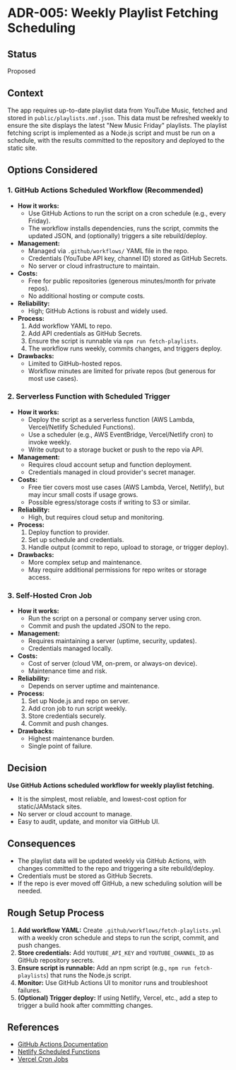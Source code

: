 # ADR-005: Weekly Playlist Fetching Scheduling

## Status
Proposed

## Context

The app requires up-to-date playlist data from YouTube Music, fetched and stored in `public/playlists.nmf.json`. This data must be refreshed weekly to ensure the site displays the latest "New Music Friday" playlists. The playlist fetching script is implemented as a Node.js script and must be run on a schedule, with the results committed to the repository and deployed to the static site.

## Options Considered

### 1. GitHub Actions Scheduled Workflow (**Recommended**)
- **How it works:**
  - Use GitHub Actions to run the script on a cron schedule (e.g., every Friday).
  - The workflow installs dependencies, runs the script, commits the updated JSON, and (optionally) triggers a site rebuild/deploy.
- **Management:**
  - Managed via `.github/workflows/` YAML file in the repo.
  - Credentials (YouTube API key, channel ID) stored as GitHub Secrets.
  - No server or cloud infrastructure to maintain.
- **Costs:**
  - Free for public repositories (generous minutes/month for private repos).
  - No additional hosting or compute costs.
- **Reliability:**
  - High; GitHub Actions is robust and widely used.
- **Process:**
  1. Add workflow YAML to repo.
  2. Add API credentials as GitHub Secrets.
  3. Ensure the script is runnable via `npm run fetch-playlists`.
  4. The workflow runs weekly, commits changes, and triggers deploy.
- **Drawbacks:**
  - Limited to GitHub-hosted repos.
  - Workflow minutes are limited for private repos (but generous for most use cases).

### 2. Serverless Function with Scheduled Trigger
- **How it works:**
  - Deploy the script as a serverless function (AWS Lambda, Vercel/Netlify Scheduled Functions).
  - Use a scheduler (e.g., AWS EventBridge, Vercel/Netlify cron) to invoke weekly.
  - Write output to a storage bucket or push to the repo via API.
- **Management:**
  - Requires cloud account setup and function deployment.
  - Credentials managed in cloud provider's secret manager.
- **Costs:**
  - Free tier covers most use cases (AWS Lambda, Vercel, Netlify), but may incur small costs if usage grows.
  - Possible egress/storage costs if writing to S3 or similar.
- **Reliability:**
  - High, but requires cloud setup and monitoring.
- **Process:**
  1. Deploy function to provider.
  2. Set up schedule and credentials.
  3. Handle output (commit to repo, upload to storage, or trigger deploy).
- **Drawbacks:**
  - More complex setup and maintenance.
  - May require additional permissions for repo writes or storage access.

### 3. Self-Hosted Cron Job
- **How it works:**
  - Run the script on a personal or company server using cron.
  - Commit and push the updated JSON to the repo.
- **Management:**
  - Requires maintaining a server (uptime, security, updates).
  - Credentials managed locally.
- **Costs:**
  - Cost of server (cloud VM, on-prem, or always-on device).
  - Maintenance time and risk.
- **Reliability:**
  - Depends on server uptime and maintenance.
- **Process:**
  1. Set up Node.js and repo on server.
  2. Add cron job to run script weekly.
  3. Store credentials securely.
  4. Commit and push changes.
- **Drawbacks:**
  - Highest maintenance burden.
  - Single point of failure.

## Decision

**Use GitHub Actions scheduled workflow for weekly playlist fetching.**

- It is the simplest, most reliable, and lowest-cost option for static/JAMstack sites.
- No server or cloud account to manage.
- Easy to audit, update, and monitor via GitHub UI.

## Consequences

- The playlist data will be updated weekly via GitHub Actions, with changes committed to the repo and triggering a site rebuild/deploy.
- Credentials must be stored as GitHub Secrets.
- If the repo is ever moved off GitHub, a new scheduling solution will be needed.

## Rough Setup Process

1. **Add workflow YAML:** Create `.github/workflows/fetch-playlists.yml` with a weekly cron schedule and steps to run the script, commit, and push changes.
2. **Store credentials:** Add `YOUTUBE_API_KEY` and `YOUTUBE_CHANNEL_ID` as GitHub repository secrets.
3. **Ensure script is runnable:** Add an npm script (e.g., `npm run fetch-playlists`) that runs the Node.js script.
4. **Monitor:** Use GitHub Actions UI to monitor runs and troubleshoot failures.
5. **(Optional) Trigger deploy:** If using Netlify, Vercel, etc., add a step to trigger a build hook after committing changes.

## References
- [GitHub Actions Documentation](https://docs.github.com/en/actions)
- [Netlify Scheduled Functions](https://docs.netlify.com/functions/scheduled-functions/)
- [Vercel Cron Jobs](https://vercel.com/docs/cron-jobs) 
